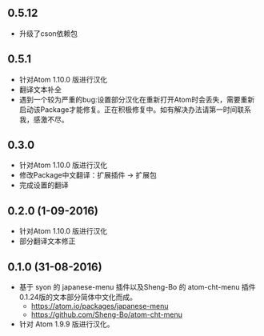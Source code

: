 ## 0.5.12
* 升级了cson依赖包

## 0.5.1
* 针对Atom 1.10.0 版进行汉化
* 翻译文本补全
* 遇到一个较为严重的bug:设置部分汉化在重新打开Atom时会丢失，需要重新启动该Package才能修复。正在积极修复中。如有解决办法请第一时间联系我，感激不尽。

## 0.3.0
* 针对Atom 1.10.0 版进行汉化
* 修改Package中文翻译：扩展插件 → 扩展包
* 完成设置的翻译

## 0.2.0 (1-09-2016)
* 针对Atom 1.10.0 版进行汉化
* 部分翻译文本修正

## 0.1.0 (31-08-2016)
* 基于 syon 的 japanese-menu 插件以及Sheng-Bo 的 atom-cht-menu 插件0.1.24版的文本部分简体中文化而成。
  * https://atom.io/packages/japanese-menu
  * https://github.com/Sheng-Bo/atom-cht-menu
* 针对 Atom 1.9.9 版进行汉化。
